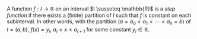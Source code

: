 A function $f: I \to \mathbb{R}$ on an interval $I \susseteq \mathbb{R}$ is a *step function* if there exists a (finite) partition of $I$ such that $f$ is constant on each subinterval. In other words, with the partition $(a = a_0 < a_1 < \cdots < a_n = b)$ of $I = (a, b)$, $f(x) = y_i$, $a_i < x < a_{i+1}$ for some constant $y_i \in \mathbb{R}$.
